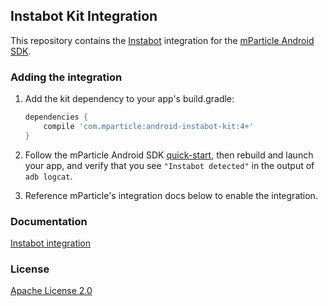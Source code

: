 ## Instabot Kit Integration

This repository contains the [Instabot](https://instabot.io/) integration for the [mParticle Android SDK](https://github.com/mParticle/mparticle-android-sdk).

### Adding the integration

1. Add the kit dependency to your app's build.gradle:

    ```groovy
    dependencies {
        compile 'com.mparticle:android-instabot-kit:4+'
    }
    ```
2. Follow the mParticle Android SDK [quick-start](https://github.com/mParticle/mparticle-android-sdk), then rebuild and launch your app, and verify that you see `"Instabot detected"` in the output of `adb logcat`.
3. Reference mParticle's integration docs below to enable the integration.

### Documentation

[Instabot integration](http://docs.mparticle.com/integrations/instabot)

### License

[Apache License 2.0](http://www.apache.org/licenses/LICENSE-2.0)

